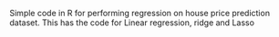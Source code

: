 Simple code in R for performing regression on house price prediction dataset. This has the code for Linear regression, ridge and Lasso
